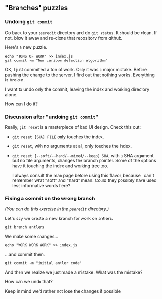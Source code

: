 ## "Branches" puzzles

### Undoing `git commit`

Go back to your `peeredit` directory and do `git status`.
It should be clean.
If not, blow it away and re-clone that repository from github.

Here's a new puzzle.

    echo "TONS OF WORK" >> index.js
    git commit -m "New caribou detection algorithm"

OK, I just committed a ton of work. Only it was a major mistake.
Before pushing the change to the server, I find out that nothing works.
Everything is broken.

I want to undo only the commit,
leaving the index and working directory alone.

How can I do it?


### Discussion after "undoing `git commit`"

Really, `git reset` is a masterpiece of bad UI design.
Check this out:

*   `git reset [SHA] FILE` only touches the index.

*   `git reset`, with no arguments at all, only touches the index.

*   `git reset [--soft/--hard/--mixed/--keep] SHA`,
    with a SHA argument but no file arguments,
    changes the branch pointer.
    Some of the options have it touching the index and working tree too.

    I always consult the man page before using this flavor, because I
    can't remember what "soft" and "hard" mean. Could they possibly have
    used less informative words here?


### Fixing a commit on the wrong branch

*(You can do this exercise in the `peeredit` directory.)*

Let's say we create a new branch for work on antlers.

    git branch antlers

We make some changes...

    echo "WORK WORK WORK" >> index.js

...and commit them.

    git commit -m "initial antler code"

And then we realize we just made a mistake.
What was the mistake?

How can we undo that?

Keep in mind we'd rather not lose the changes if possible.

